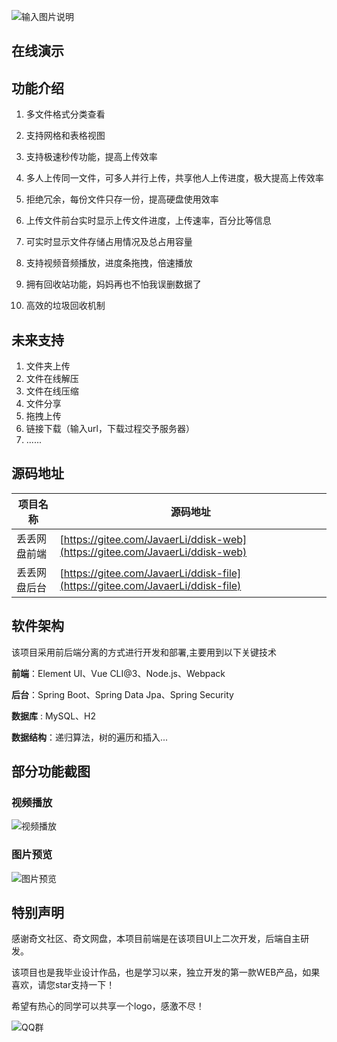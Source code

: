 ![输入图片说明](https://images.gitee.com/uploads/images/2021/0410/050022_9ec81567_2098391.png "网格视图.png")

## 在线演示

[106.53.130.89]:丢丢网盘



## 功能介绍

1. 多文件格式分类查看

2. 支持网格和表格视图

3. 支持极速秒传功能，提高上传效率

4. 多人上传同一文件，可多人并行上传，共享他人上传进度，极大提高上传效率

5. 拒绝冗余，每份文件只存一份，提高硬盘使用效率

6. 上传文件前台实时显示上传文件进度，上传速率，百分比等信息

7. 可实时显示文件存储占用情况及总占用容量

8. 支持视频音频播放，进度条拖拽，倍速播放

9. 拥有回收站功能，妈妈再也不怕我误删数据了

10. 高效的垃圾回收机制

## 未来支持
1. 文件夹上传
2. 文件在线解压
3. 文件在线压缩
4. 文件分享
5. 拖拽上传
6. 链接下载（输入url，下载过程交予服务器）
7. ......

## 源码地址

| 项目名称     | 源码地址                                                                                     |
| ------------ | -------------------------------------------------------------------------------------------- |
| 丢丢网盘前端 | [https://gitee.com/JavaerLi/ddisk-web](https://gitee.com/JavaerLi/ddisk-web) |
| 丢丢网盘后台 | [https://gitee.com/JavaerLi/ddisk-file](https://gitee.com/JavaerLi/ddisk-file)         |



## 软件架构

该项目采用前后端分离的方式进行开发和部署,主要用到以下关键技术

**前端**：Element UI、Vue CLI@3、Node.js、Webpack

**后台**：Spring Boot、Spring Data Jpa、Spring Security

**数据库** : MySQL、H2

**数据结构**：递归算法，树的遍历和插入...



## 部分功能截图

### 视频播放

![视频播放](https://images.gitee.com/uploads/images/2021/0410/050042_0bc9d77a_2098391.png "视频播放.png")



### 图片预览

![图片预览](https://images.gitee.com/uploads/images/2021/0410/050152_9f2ee996_2098391.png "图片.png")



## 特别声明

感谢奇文社区、奇文网盘，本项目前端是在该项目UI上二次开发，后端自主研发。

该项目也是我毕业设计作品，也是学习以来，独立开发的第一款WEB产品，如果喜欢，请您star支持一下！

希望有热心的同学可以共享一个logo，感激不尽！

![QQ群](https://images.gitee.com/uploads/images/2021/0410/050213_584de85f_2098391.png "qq群.png")

